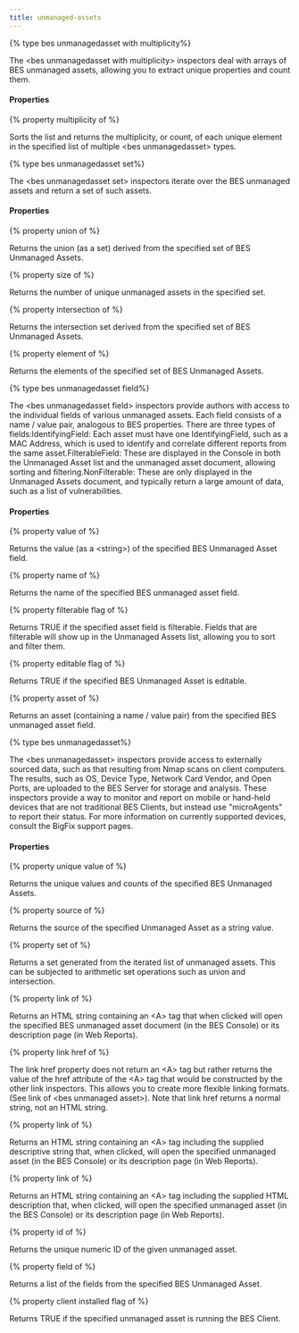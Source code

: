 ```yaml
---
title: unmanaged-assets
---
```


{% type bes unmanagedasset with multiplicity%}

The &lt;bes unmanagedasset with multiplicity&gt; inspectors deal with arrays of BES unmanaged assets, allowing you to extract unique properties and count them. 

#### Properties

{% property multiplicity of <bes unmanagedasset with multiplicity> %}

Sorts the list and returns the multiplicity, or count, of each unique element in the specified list of multiple &lt;bes unmanagedasset&gt; types.

{% type bes unmanagedasset set%}

The &lt;bes unmanagedasset set&gt; inspectors iterate over the BES unmanaged assets and return a set of such assets.

#### Properties

{% property union of <bes unmanagedasset set> %}

Returns the union (as a set) derived from the specified set of BES Unmanaged Assets.

{% property size of <bes unmanagedasset set> %}

Returns the number of unique unmanaged assets in the specified set.

{% property intersection of <bes unmanagedasset set> %}

Returns the intersection set derived from the specified set of BES Unmanaged Assets.

{% property element of <bes unmanagedasset set> %}

Returns the elements of the specified set of BES Unmanaged Assets.

{% type bes unmanagedasset field%}

The &lt;bes unmanagedasset field&gt; inspectors provide authors with access to the individual fields of various unmanaged assets. Each field consists of a name / value pair, analogous to BES properties. There are three types of fields:IdentifyingField: Each asset must have one IdentifyingField, such as a MAC Address, which is used to identify and correlate different reports from the same asset.FilterableField: These are displayed in the Console in both the Unmanaged Asset list and the unmanaged asset document, allowing sorting and filtering.NonFilterable: These are only displayed in the Unmanaged Assets document, and typically return a large amount of data, such as a list of vulnerabilities.

#### Properties

{% property value of <bes unmanagedasset field> %}

Returns the value (as a &lt;string&gt;) of the specified BES Unmanaged Asset field.

{% property name of <bes unmanagedasset field> %}

Returns the name of the specified BES unmanaged asset field.

{% property filterable flag of <bes unmanagedasset field> %}

Returns TRUE if the specified asset field is filterable. Fields that are filterable will show up in the Unmanaged Assets list, allowing you to sort and filter them.

{% property editable flag of <bes unmanagedasset field> %}

Returns TRUE if the specified BES Unmanaged Asset is editable.

{% property asset of <bes unmanagedasset field> %}

Returns an asset (containing a name / value pair) from the specified BES unmanaged asset field.

{% type bes unmanagedasset%}

The &lt;bes unmanagedasset&gt; inspectors provide access to externally sourced data, such as that resulting from Nmap scans on client computers. The results, such as OS, Device Type, Network Card Vendor, and Open Ports, are uploaded to the BES Server for storage and analysis. These inspectors provide a way to monitor and report on mobile or hand-held devices that are not traditional BES Clients, but instead use &quot;microAgents&quot; to report their status. For more information on currently supported devices, consult the BigFix support pages.

#### Properties

{% property unique value of <bes unmanagedasset> %}

Returns the unique values and counts of the specified BES Unmanaged Assets.

{% property source of <bes unmanagedasset> %}

Returns the source of the specified Unmanaged Asset as a string value.

{% property set of <bes unmanagedasset> %}

Returns a set generated from the iterated list of unmanaged assets. This can be subjected to arithmetic set operations such as union and intersection.

{% property link of <bes unmanagedasset> %}

Returns an HTML string containing an &lt;A&gt; tag that when clicked will open the specified BES unmanaged asset document (in the BES Console) or its description page (in Web Reports).

{% property link href of <bes unmanagedasset> %}

The link href property does not return an &lt;A&gt; tag but rather returns the value of the href attribute of the &lt;A&gt; tag that would be constructed by the other link inspectors. This allows you to create more flexible linking formats. (See link of &lt;bes unmanaged asset&gt;). Note that link href returns a normal string, not an HTML string.

{% property link <string> of <bes unmanagedasset> %}

Returns an HTML string containing an &lt;A&gt; tag including the supplied descriptive string that, when clicked, will open the specified unmanaged asset (in the BES Console) or its description page (in Web Reports).

{% property link <html> of <bes unmanagedasset> %}

Returns an HTML string containing an &lt;A&gt; tag including the supplied HTML description that, when clicked, will open the specified unmanaged asset (in the BES Console) or its description page (in Web Reports).

{% property id of <bes unmanagedasset> %}

Returns the unique numeric ID of the given unmanaged asset.

{% property field of <bes unmanagedasset> %}

Returns a list of the fields from the specified BES Unmanaged Asset.

{% property client installed flag of <bes unmanagedasset> %}

Returns TRUE if the specified unmanaged asset is running the BES Client.

